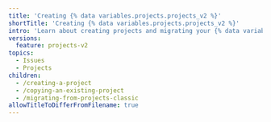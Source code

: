 ```yaml
---
title: 'Creating {% data variables.projects.projects_v2 %}'
shortTitle: 'Creating {% data variables.projects.projects_v2 %}'
intro: 'Learn about creating projects and migrating your {% data variables.projects.projects_v1_boards %}.'
versions:
  feature: projects-v2
topics:
  - Issues
  - Projects
children:
  - /creating-a-project
  - /copying-an-existing-project
  - /migrating-from-projects-classic
allowTitleToDifferFromFilename: true
---
```

